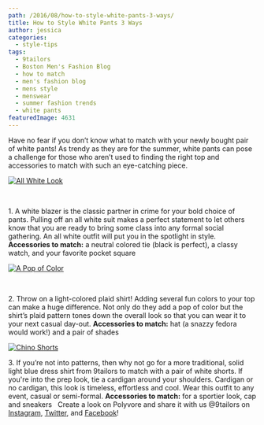 ```yaml
---
path: /2016/08/how-to-style-white-pants-3-ways/
title: How to Style White Pants 3 Ways
author: jessica
categories: 
  - style-tips
tags: 
  - 9tailors
  - Boston Men's Fashion Blog
  - how to match
  - men's fashion blog
  - mens style
  - menswear
  - summer fashion trends
  - white pants
featuredImage: 4631
---
```

Have no fear if you don’t know what to match with your newly bought pair of white pants! As trendy as they are for the summer, white pants can pose a challenge for those who aren’t used to finding the right top and accessories to match with such an eye-catching piece.

[![All White Look](http://cfc.polyvoreimg.com/cgi/img-set/.sig/F0N6TReObWFfE5KRPhM9dg/cid/205268621/id/AheXCwNe5hGuIB3vZoc3fA/size/c600x771.jpg "All White Look")](http://www.polyvore.com/all_white_look/set?.embedder=20694792&.svc=copypaste&id=205268621)

 

 1\. A white blazer is the classic partner in crime for your bold choice of pants. Pulling off an all white suit makes a perfect statement to let others know that you are ready to bring some class into any formal social gathering. An all white outfit will put you in the spotlight in style. **Accessories to match:** a neutral colored tie (black is perfect), a classy watch, and your favorite pocket square  

[![A Pop of Color](http://cfc.polyvoreimg.com/cgi/img-set/.sig/58knrbYLje4GXfvRwB8Ng/cid/205269358/id/0H1q_QJe5hGzLJMSN_hFfQ/size/c600x686.jpg "A Pop of Color")](http://www.polyvore.com/pop_color/set?.embedder=20694792&.svc=copypaste&id=205269358)

 

2\. Throw on a light-colored plaid shirt! Adding several fun colors to your top can make a huge difference. Not only do they add a pop of color but the shirt’s plaid pattern tones down the overall look so that you can wear it to your next casual day-out. **Accessories to match:** hat (a snazzy fedora would work!) and a pair of shades  

[![Chino Shorts](http://cfc.polyvoreimg.com/cgi/img-set/.sig/XmmRoPKXI11rvUtAWd2g3A/cid/205460220/id/gJXc6Flg5hGwIYu5ihlwOg/size/c600x661.jpg "Chino Shorts")](http://www.polyvore.com/chino_shorts/set?.embedder=20694792&.svc=copypaste&id=205460220)

  
3\. If you’re not into patterns, then why not go for a more traditional, solid light blue dress shirt from 9tailors to match with a pair of white shorts. If you're into the prep look, tie a cardigan around your shoulders. Cardigan or no cardigan, this look is timeless, effortless and cool. Wear this outfit to any event, casual or semi-formal. **Accessories to match:** for a sportier look, cap and sneakers   Create a look on Polyvore and share it with us @9tailors on [Instagram](http://www.instagram.com/9tailors), [Twitter](https://twitter.com/9tailors), and [Facebook](http://www.facebook.com/9tailors)!